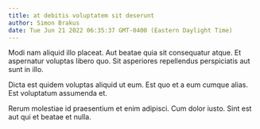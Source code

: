 ```yaml
---
title: at debitis voluptatem sit deserunt
author: Simon Brakus
date: Tue Jun 21 2022 06:35:37 GMT-0400 (Eastern Daylight Time)
---
```

Modi nam aliquid illo placeat. Aut beatae quia sit consequatur atque. Et aspernatur voluptas libero quo. Sit asperiores repellendus perspiciatis aut sunt in illo.

 Dicta est quidem voluptas aliquid ut eum. Est quo et a eum cumque alias. Est voluptatum assumenda et.

 Rerum molestiae id praesentium et enim adipisci. Cum dolor iusto. Sint est aut qui et beatae et nulla.